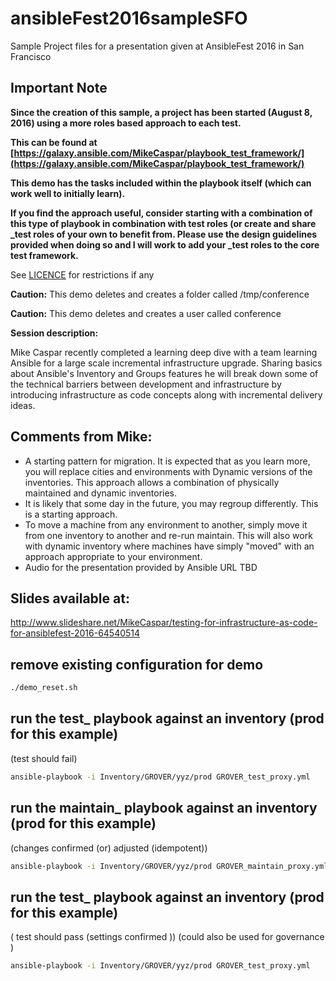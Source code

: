 # ansibleFest2016sampleSFO
Sample Project files for a presentation given at AnsibleFest 2016 in San Francisco

Important Note
--------------
**Since the creation of this sample, a project has been started (August 8, 2016) using a more roles based approach to each test.**

**This can be found at [https://galaxy.ansible.com/MikeCaspar/playbook_test_framework/](https://galaxy.ansible.com/MikeCaspar/playbook_test_framework/)** 

**This demo has the tasks included within the playbook itself (which can work well to initially learn).** 

**If you find the approach useful, consider starting with a combination of this type of playbook in combination with test roles (or create and share _test roles of your own to benefit from. Please use the design guidelines provided when doing so and I will work to add your _test roles to the core test framework.**


See [LICENCE](LICENSE) for restrictions if any

**Caution:** This demo deletes and creates a folder called /tmp/conference

**Caution:** This demo deletes and creates a user called conference

**Session description:**

Mike Caspar recently completed a learning deep dive with a team learning Ansible for a large scale incremental infrastructure upgrade. Sharing basics about Ansible's Inventory and Groups features he will break down some of the technical barriers between development and infrastructure by introducing infrastructure as code concepts along with incremental delivery ideas.

## Comments from Mike:
- A starting pattern for migration. It is expected that as you learn more, you will replace cities and environments with Dynamic versions of the inventories. This approach allows a combination of physically maintained and dynamic inventories.
- It is likely that some day in the future, you may regroup differently. This is a starting approach.
- To move a machine from any environment to another, simply move it from one inventory to another and re-run maintain. This will also work with dynamic inventory where machines have simply "moved" with an approach appropriate to your environment.
- Audio for the presentation provided by Ansible URL TBD

## Slides available at:
http://www.slideshare.net/MikeCaspar/testing-for-infrastructure-as-code-for-ansiblefest-2016-64540514

## remove existing configuration for demo

```bash
./demo_reset.sh
```

## run the test_ playbook against an inventory (prod for this example)

(test should fail)

```bash
ansible-playbook -i Inventory/GROVER/yyz/prod GROVER_test_proxy.yml
```

## run the maintain_ playbook against an inventory (prod for this example)
(changes confirmed (or) adjusted (idempotent))

```bash
ansible-playbook -i Inventory/GROVER/yyz/prod GROVER_maintain_proxy.yml -u root
```

## run the test_ playbook against an inventory (prod for this example)
( test should pass (settings confirmed )) (could also be used for governance )

```bash
ansible-playbook -i Inventory/GROVER/yyz/prod GROVER_test_proxy.yml
```


